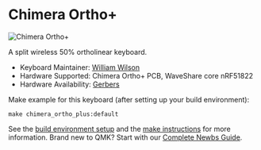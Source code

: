 # Chimera Ortho+

![Chimera Ortho+](https://i.imgur.com/tuDaGdTl.jpg)

A split wireless 50% ortholinear keyboard.

* Keyboard Maintainer: [William Wilson](https://github.com/GlenPickle)
* Hardware Supported: Chimera Ortho+ PCB, WaveShare core nRF51822
* Hardware Availability: [Gerbers](https://github.com/GlenPickle/Chimera/tree/master/ortho_plus/gerbers)

Make example for this keyboard (after setting up your build environment):

    make chimera_ortho_plus:default

See the [build environment setup](https://docs.qmk.fm/#/getting_started_build_tools) and the [make instructions](https://docs.qmk.fm/#/getting_started_make_guide) for more information. Brand new to QMK? Start with our [Complete Newbs Guide](https://docs.qmk.fm/#/newbs).

